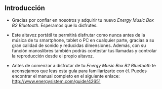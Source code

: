 ## Introducción

*	Gracias por confiar en nosotros y adquirir tu nuevo *Energy Music Box B2 Bluetooth*. Esperamos que lo disfrutes.

*	Este altavoz portátil te permitirá disfrutar como nunca antes de la música de tu smartphone, tablet o PC en cualquier parte, gracias a su gran calidad de sonido y reducidas dimensiones. Además, con su función manoslibres también podrás contestar tus llamadas y controlar la reproducción desde el propio altavoz.

*	Antes de comenzar a disfrutar de tu *Energy Music Box B2 Bluetooth* te aconsejamos que leas esta guía para familiarizarte con él. Puedes encontrar el manual completo en el siguiente enlace:
http://www.energysistem.com/guide/42651

